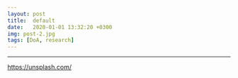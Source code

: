 ```yaml
---
layout: post
title:  default
date:   2020-01-01 13:32:20 +0300
img: post-2.jpg
tags: [DoA, research]
---
```




---

https://unsplash.com/
